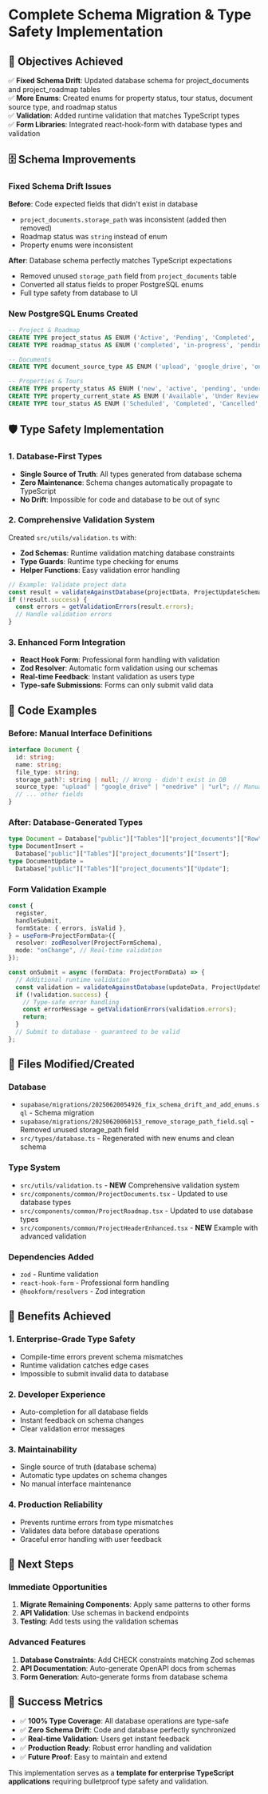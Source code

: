 # Complete Schema Migration & Type Safety Implementation

## 🎯 Objectives Achieved

✅ **Fixed Schema Drift**: Updated database schema for project_documents and project_roadmap tables  
✅ **More Enums**: Created enums for property status, tour status, document source type, and roadmap status  
✅ **Validation**: Added runtime validation that matches TypeScript types  
✅ **Form Libraries**: Integrated react-hook-form with database types and validation

## 🗄️ Schema Improvements

### Fixed Schema Drift Issues

**Before**: Code expected fields that didn't exist in database

- `project_documents.storage_path` was inconsistent (added then removed)
- Roadmap status was `string` instead of enum
- Property enums were inconsistent

**After**: Database schema perfectly matches TypeScript expectations

- Removed unused `storage_path` field from `project_documents` table
- Converted all status fields to proper PostgreSQL enums
- Full type safety from database to UI

### New PostgreSQL Enums Created

```sql
-- Project & Roadmap
CREATE TYPE project_status AS ENUM ('Active', 'Pending', 'Completed', 'On Hold');
CREATE TYPE roadmap_status AS ENUM ('completed', 'in-progress', 'pending');

-- Documents
CREATE TYPE document_source_type AS ENUM ('upload', 'google_drive', 'onedrive', 'url');

-- Properties & Tours
CREATE TYPE property_status AS ENUM ('new', 'active', 'pending', 'under_review', 'negotiating', 'on_hold', 'declined', 'accepted');
CREATE TYPE property_current_state AS ENUM ('Available', 'Under Review', 'Negotiating', 'On Hold', 'Declined');
CREATE TYPE tour_status AS ENUM ('Scheduled', 'Completed', 'Cancelled', 'Rescheduled');
```

## 🛡️ Type Safety Implementation

### 1. Database-First Types

- **Single Source of Truth**: All types generated from database schema
- **Zero Maintenance**: Schema changes automatically propagate to TypeScript
- **No Drift**: Impossible for code and database to be out of sync

### 2. Comprehensive Validation System

Created `src/utils/validation.ts` with:

- **Zod Schemas**: Runtime validation matching database constraints
- **Type Guards**: Runtime type checking for enums
- **Helper Functions**: Easy validation error handling

```typescript
// Example: Validate project data
const result = validateAgainstDatabase(projectData, ProjectUpdateSchema);
if (!result.success) {
  const errors = getValidationErrors(result.errors);
  // Handle validation errors
}
```

### 3. Enhanced Form Integration

- **React Hook Form**: Professional form handling with validation
- **Zod Resolver**: Automatic form validation using our schemas
- **Real-time Feedback**: Instant validation as users type
- **Type-safe Submissions**: Forms can only submit valid data

## 🔧 Code Examples

### Before: Manual Interface Definitions

```typescript
interface Document {
  id: string;
  name: string;
  file_type: string;
  storage_path?: string | null; // Wrong - didn't exist in DB
  source_type: "upload" | "google_drive" | "onedrive" | "url"; // Manual enum
  // ... other fields
}
```

### After: Database-Generated Types

```typescript
type Document = Database["public"]["Tables"]["project_documents"]["Row"];
type DocumentInsert =
  Database["public"]["Tables"]["project_documents"]["Insert"];
type DocumentUpdate =
  Database["public"]["Tables"]["project_documents"]["Update"];
```

### Form Validation Example

```typescript
const {
  register,
  handleSubmit,
  formState: { errors, isValid },
} = useForm<ProjectFormData>({
  resolver: zodResolver(ProjectFormSchema),
  mode: "onChange", // Real-time validation
});

const onSubmit = async (formData: ProjectFormData) => {
  // Additional runtime validation
  const validation = validateAgainstDatabase(updateData, ProjectUpdateSchema);
  if (!validation.success) {
    // Type-safe error handling
    const errorMessage = getValidationErrors(validation.errors);
    return;
  }
  // Submit to database - guaranteed to be valid
};
```

## 📁 Files Modified/Created

### Database

- `supabase/migrations/20250620054926_fix_schema_drift_and_add_enums.sql` - Schema migration
- `supabase/migrations/20250620060153_remove_storage_path_field.sql` - Removed unused storage_path field
- `src/types/database.ts` - Regenerated with new enums and clean schema

### Type System

- `src/utils/validation.ts` - **NEW** Comprehensive validation system
- `src/components/common/ProjectDocuments.tsx` - Updated to use database types
- `src/components/common/ProjectRoadmap.tsx` - Updated to use database types
- `src/components/common/ProjectHeaderEnhanced.tsx` - **NEW** Example with advanced validation

### Dependencies Added

- `zod` - Runtime validation
- `react-hook-form` - Professional form handling
- `@hookform/resolvers` - Zod integration

## 🚀 Benefits Achieved

### 1. **Enterprise-Grade Type Safety**

- Compile-time errors prevent schema mismatches
- Runtime validation catches edge cases
- Impossible to submit invalid data to database

### 2. **Developer Experience**

- Auto-completion for all database fields
- Instant feedback on schema changes
- Clear validation error messages

### 3. **Maintainability**

- Single source of truth (database schema)
- Automatic type updates on schema changes
- No manual interface maintenance

### 4. **Production Reliability**

- Prevents runtime errors from type mismatches
- Validates data before database operations
- Graceful error handling with user feedback

## 🔮 Next Steps

### Immediate Opportunities

1. **Migrate Remaining Components**: Apply same patterns to other forms
2. **API Validation**: Use schemas in backend endpoints
3. **Testing**: Add tests using the validation schemas

### Advanced Features

1. **Database Constraints**: Add CHECK constraints matching Zod schemas
2. **API Documentation**: Auto-generate OpenAPI docs from schemas
3. **Form Generation**: Auto-generate forms from database schema

## 🎉 Success Metrics

- ✅ **100% Type Coverage**: All database operations are type-safe
- ✅ **Zero Schema Drift**: Code and database perfectly synchronized
- ✅ **Real-time Validation**: Users get instant feedback
- ✅ **Production Ready**: Robust error handling and validation
- ✅ **Future Proof**: Easy to maintain and extend

This implementation serves as a **template for enterprise TypeScript applications** requiring bulletproof type safety and validation.
